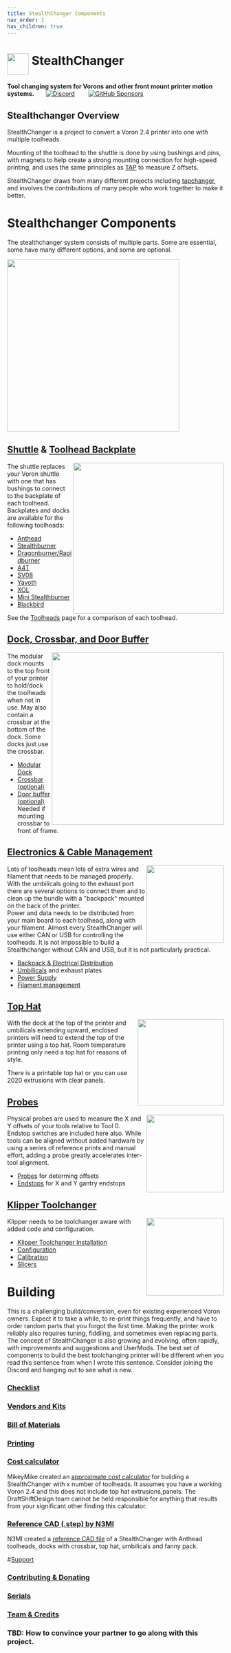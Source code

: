 ```yaml
---
title: StealthChanger Components
nav_order: 1
has_children: true
---
```

<!-- Use the page layout at TOC.md:  https://github.com/sdylewski/StealthChanger/blob/main/docs/TOC.md -->

# <img src="media/Logos/Stealthchanger_logo.png" style="height:50px;vertical-align:text-top" /> StealthChanger

<b>Tool changing system for Vorons and other front mount printer motion systems.</b>&nbsp;&nbsp;&nbsp;&nbsp;&nbsp;&nbsp;
 <a href="https://discord.gg/draftshift" target="_blank" alt="Join our Discord">![Discord](https://img.shields.io/discord/1226846451028725821?logo=discord&logoColor=%23ffffff&label=Join%20our%20Discord&labelColor=%237785cc&color=%23adf5ff)</a>
&nbsp;&nbsp;&nbsp;&nbsp;&nbsp;&nbsp;
<a href="https://github.com/sponsors/DraftShift" target="_blank" alt="Sponsor Us">![GitHub Sponsors](https://img.shields.io/github/sponsors/DraftShift?logo=githubsponsors&label=Sponsors&labelColor=rgb(246%2C%20248%2C%20250)&color=rgb(191%2C%2057%2C%20137))</a>


## Stealthchanger Overview
StealthChanger is a project to convert a Voron 2.4 printer into one with multiple toolheads.

Mounting of the toolhead to the shuttle is done by using bushings and pins, with magnets to help create a strong mounting connection for high-speed printing, and uses the same principles as [TAP](https://github.com/VoronDesign/Voron-Tap) to measure Z offsets.

StealthChanger draws from many different projects including [tapchanger](https://github.com/viesturz/tapchanger), and involves the contributions of many people who work together to make it better. 

# Stealthchanger Components
The stealthchanger system consists of multiple parts. Some are essential, some have many different options, and some are optional. 

<img src="media/CableManagement/LDO_Stealthchanger_back_annotated.png" width="400"/>

## [Shuttle](Shuttle.md) & [Toolhead Backplate](Toolheads/Toolheads.md)
<img src="media/Shuttle/shuttle_manual_docking.gif" width="350" align="right" > The shuttle replaces your Voron shuttle with one that has bushings to connect to the backplate of each toolhead. Backplates and docks are available for the following toolheads: 

* [Anthead](Toolheads/Anthead.md)
* [Stealthburner](Toolheads/Stealthburner.md)
* [Dragonburner/Rapidburner](Toolheads/Dragonburner.md)
* [A4T](Toolheads/A4T.md)
* [SV08](Toolheads/SV08.md)
* [Yavoth](Toolheads/Yavoth.md)
* [XOL](Toolheads/XOL.md)
* [Mini Stealthburner](Toolheads/MiniSB.md)
* [Blackbird](Toolheads/Blackbird.md)

See the <a href="Toolheads/Toolheads.md">Toolheads</a> page for a comparison of each toolhead.

## [Dock, Crossbar, and Door Buffer](Docks.md)
<img src="media/Dock/dock_front.png" width="400" align="right" /> 
The modular dock mounts to the top front of your printer to hold/dock the toolheads when not in use. May also contain a crossbar at the bottom of the dock. Some docks just use the crossbar.

* [Modular Dock](Docks.md)
* [Crossbar (optional)](Docks.md)
* [Door buffer (optional)](Docks.md) Needed if mounting crossbar to front of frame.


## [Electronics & Cable Management](CableManagement/CableManagement.md)
<img src="media/CableManagement/wire_management.jpg" width="180" align="right" /> 
Lots of toolheads mean lots of extra wires and filament that needs to be managed properly. With the umbilicals going to the exhaust port there are several options to connect them and to clean up the bundle with a "backpack" mounted on the back of the printer.<br>Power and data needs to be distributed from your main board to each toolhead, along with your filament.
Almost every StealthChanger will use either CAN or USB for controlling the toolheads. It is not impossible to build a Stealthchanger without CAN and USB, but it is not particularly practical.

* [Backpack & Electrical Distribution](CableManagement/ElectricalDistribution.md)
* [Umbilicals](CableManagement/Umbilicals.md) and exhaust plates
* [Power Supply](CableManagement/Power.md)
* [Filament management](CableManagement/FilamentManagement.md)


## [Top Hat](TopHat.md)
[<img src="media/TopHat/printed_tophat.png" width="200" align="right"/>](TopHat.md) 

With the dock at the top of the printer and umbilicals extending upward, enclosed printers will need to extend the top of the printer using a top hat. Room temperature printing only need a top hat for reasons of style.

There is a printable top hat or you can use 2020 extrusions with clear panels.

## [Probes](Probes.md)
<img src="media/Probes/sexball-probe.jpg" width="180" align="right"/> 

Physical probes are used to measure the X and Y offsets of your tools relative to Tool 0. Endstop switches are included here also. While tools can be aligned without added hardware by using a series of reference prints and manual effort, adding a probe greatly accelerates inter-tool alignment.

* [Probes](Probes.md) for determing offsets
* [Endstops](Endstops.md) for X and Y gantry endstops

## [Klipper Toolchanger](SoftwareAndConfig/Software.md)
<img src="media/Logos/klipper_toolchanger_logo.png" width="180" align="right"/> 

Klipper needs to be toolchanger aware with added code and configuration.

* [Klipper Toolchanger Installation](SoftwareAndConfig/Installation.md)
* [Configuration](SoftwareAndConfig/Configuration.md)
* [Calibration](SoftwareAndConfig/Calibration.md)
* [Slicers](SoftwareAndConfig/Slicers.md)


# Building
This is a challenging build/conversion, even for existing experienced Voron owners. Expect it to take a while, to re-print things frequently, and have to order random parts that you forgot the first time. Making the printer work reliably also requires tuning, fiddling, and sometimes even replacing parts.
The concept of StealthChanger is also growing and evolving, often rapidly, with improvements and suggestions and UserMods. The best set of components to build the best toolchanging printer will be different when you read this sentence from when I wrote this sentence. Consider joining the Discord and hanging out to see what is new.

### [Checklist](Building/Checklist.md)
### [Vendors and Kits](Building/Vendors-and-Kits.md)
### [Bill of Materials](Building/Bill-of-Materials.md)
### [Printing](Building/Printing.md)
### [Cost calculator](https://docs.google.com/spreadsheets/d/1cjlZ4xi84sUbo09nV3CDkOrLjz3leInTZ9sxwSzPscE)

MikeyMike created an [approximate cost calculator](https://docs.google.com/spreadsheets/d/1cjlZ4xi84sUbo09nV3CDkOrLjz3leInTZ9sxwSzPscE) for building a StealthChanger with x number of toolheads. It assumes you have a working Voron 2.4 and this does not include top hat extrusions,panels. The DraftShiftDesign team cannot be held responsible for anything that results from your significant other finding this calculator.

### [Reference CAD (.step) by N3MI](https://github.com/N3MI-DG/sc-guides)
N3MI created a [reference CAD file](https://github.com/N3MI-DG/sc-guides) of a StealthChanger with Anthead toolheads, docks with crossbar, top hat, umbilicals and fanny pack.

#[Support](Support/Support.md)

### [Contributing & Donating](Support/Contributing-and-Donating.md)
### [Serials](Support/Serials.md)
### [Team & Credits](Support/Team-and-Credits.md)
### TBD: How to convince your partner to go along with this project.

